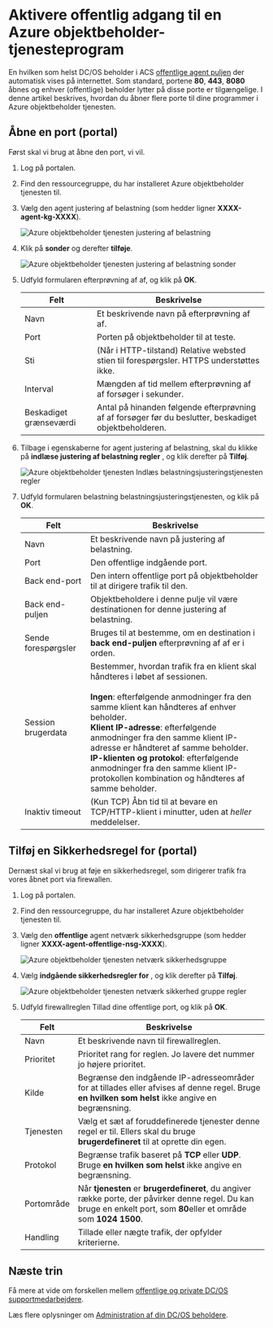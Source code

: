 <properties
   pageTitle="Aktivere offentlig adgang til en ACS app | Microsoft Azure"
   description="Sådan aktiveres offentlig adgang til en Azure objektbeholder tjenesten."
   services="container-service"
   documentationCenter=""
   authors="Thraka"
   manager="timlt"
   editor=""
   tags="acs, azure-container-service"
   keywords="Docker, objektbeholdere, Micro-tjenester, Mesos, Azure"/>

<tags
   ms.service="container-service"
   ms.devlang="na"
   ms.topic="article"
   ms.tgt_pltfrm="na"
   ms.workload="na"
   ms.date="08/26/2016"
   ms.author="timlt"/>

# <a name="enable-public-access-to-an-azure-container-service-application"></a>Aktivere offentlig adgang til en Azure objektbeholder-tjenesteprogram

En hvilken som helst DC/OS beholder i ACS [offentlige agent puljen](container-service-mesos-marathon-ui.md#deploy-a-docker-formatted-container) der automatisk vises på internettet. Som standard, portene **80**, **443**, **8080** åbnes og enhver (offentlige) beholder lytter på disse porte er tilgængelige. I denne artikel beskrives, hvordan du åbner flere porte til dine programmer i Azure objektbeholder tjenesten.

## <a name="open-a-port-portal"></a>Åbne en port (portal) 

Først skal vi brug at åbne den port, vi vil.

1. Log på portalen.
2. Find den ressourcegruppe, du har installeret Azure objektbeholder tjenesten til.
3. Vælg den agent justering af belastning (som hedder ligner **XXXX-agent-kg-XXXX**).

    ![Azure objektbeholder tjenesten justering af belastning](media/container-service-dcos-agents/agent-load-balancer.png)

4. Klik på **sonder** og derefter **tilføje**.

    ![Azure objektbeholder tjenesten justering af belastning sonder](media/container-service-dcos-agents/add-probe.png)

5. Udfyld formularen efterprøvning af af, og klik på **OK**.

  	| Felt | Beskrivelse |
  	| ----- | ----------- |
  	| Navn  | Et beskrivende navn på efterprøvning af af. |
  	| Port  | Porten på objektbeholder til at teste. |
  	| Sti  | (Når i HTTP-tilstand) Relative websted stien til forespørgsler. HTTPS understøttes ikke. |
  	| Interval | Mængden af tid mellem efterprøvning af af forsøger i sekunder. |
  	| Beskadiget grænseværdi | Antal på hinanden følgende efterprøvning af af forsøger før du beslutter, beskadiget objektbeholderen. | 
    

6. Tilbage i egenskaberne for agent justering af belastning, skal du klikke på **indlæse justering af belastning regler** , og klik derefter på **Tilføj**.

    ![Azure objektbeholder tjenesten Indlæs belastningsjusteringstjenesten regler](media/container-service-dcos-agents/add-balancer-rule.png)

7. Udfyld formularen belastning belastningsjusteringstjenesten, og klik på **OK**.

  	| Felt | Beskrivelse |
  	| ----- | ----------- |
  	| Navn  | Et beskrivende navn på justering af belastning. |
  	| Port  | Den offentlige indgående port. |
  	| Back end-port | Den intern offentlige port på objektbeholder til at dirigere trafik til den. |
  	| Back end-puljen | Objektbeholdere i denne pulje vil være destinationen for denne justering af belastning. |
  	| Sende forespørgsler | Bruges til at bestemme, om en destination i **back end-puljen** efterprøvning af af er i orden. |
  	| Session brugerdata | Bestemmer, hvordan trafik fra en klient skal håndteres i løbet af sessionen.<br><br>**Ingen**: efterfølgende anmodninger fra den samme klient kan håndteres af enhver beholder.<br>**Klient IP-adresse**: efterfølgende anmodninger fra den samme klient IP-adresse er håndteret af samme beholder.<br>**IP-klienten og protokol**: efterfølgende anmodninger fra den samme klient IP-protokollen kombination og håndteres af samme beholder. |
  	| Inaktiv timeout | (Kun TCP) Åbn tid til at bevare en TCP/HTTP-klient i minutter, uden at *heller* meddelelser. |

## <a name="add-a-security-rule-portal"></a>Tilføj en Sikkerhedsregel for (portal)

Dernæst skal vi brug at føje en sikkerhedsregel, som dirigerer trafik fra vores åbnet port via firewallen.

1. Log på portalen.
2. Find den ressourcegruppe, du har installeret Azure objektbeholder tjenesten til.
3. Vælg den **offentlige** agent netværk sikkerhedsgruppe (som hedder ligner **XXXX-agent-offentlige-nsg-XXXX**).

    ![Azure objektbeholder tjenesten netværk sikkerhedsgruppe](media/container-service-dcos-agents/agent-nsg.png)

4. Vælg **indgående sikkerhedsregler for** , og klik derefter på **Tilføj**.

    ![Azure objektbeholder tjenesten netværk sikkerhed gruppe regler](media/container-service-dcos-agents/add-firewall-rule.png)

5. Udfyld firewallreglen Tillad dine offentlige port, og klik på **OK**.

  	| Felt | Beskrivelse |
  	| ----- | ----------- |
  	| Navn  | Et beskrivende navn til firewallreglen. |
  	| Prioritet | Prioritet rang for reglen. Jo lavere det nummer jo højere prioritet. |
  	| Kilde | Begrænse den indgående IP-adresseområder for at tillades eller afvises af denne regel. Bruge **en hvilken som helst** ikke angive en begrænsning. |
  	| Tjenesten | Vælg et sæt af foruddefinerede tjenester denne regel er til. Ellers skal du bruge **brugerdefineret** til at oprette din egen. |
  	| Protokol | Begrænse trafik baseret på **TCP** eller **UDP**. Bruge **en hvilken som helst** ikke angive en begrænsning. |
  	| Portområde | Når **tjenesten** er **brugerdefineret**, du angiver række porte, der påvirker denne regel. Du kan bruge en enkelt port, som **80**eller et område som **1024 1500**. |
  	| Handling | Tillade eller nægte trafik, der opfylder kriterierne. |

## <a name="next-steps"></a>Næste trin

Få mere at vide om forskellen mellem [offentlige og private DC/OS supportmedarbejdere](container-service-dcos-agents.md).

Læs flere oplysninger om [Administration af din DC/OS beholdere](container-service-mesos-marathon-ui.md).